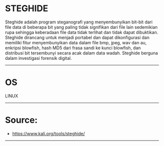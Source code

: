 # STEGHIDE

Steghide adalah program steganografi yang menyembunyikan bit-bit dari file data di beberapa bit yang paling tidak signifikan dari file lain sedemikian rupa sehingga keberadaan file data tidak terlihat dan tidak dapat dibuktikan.
Steghide dirancang untuk menjadi portabel dan dapat dikonfigurasi dan memiliki fitur menyembunyikan data dalam file bmp, jpeg, wav dan au, enkripsi blowfish, hash MD5 dari frasa sandi ke kunci blowfish, dan distribusi bit tersembunyi secara acak dalam data wadah.
Steghide berguna dalam investigasi forensik digital.

-----------------------------------------------------------------------------------------------------------------------------------------------------------
# OS
LINUX

------------------------------------------------------------
# Source:
- https://www.kali.org/tools/steghide/

-------------------------------------------------------------
